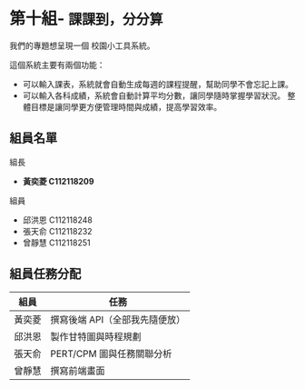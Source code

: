 # 第十組- ```課課到，分分算```
我們的專題想呈現一個 校園小工具系統。

這個系統主要有兩個功能：
* 可以輸入課表，系統就會自動生成每週的課程提醒，幫助同學不會忘記上課。
* 可以輸入各科成績，系統會自動計算平均分數，讓同學隨時掌握學習狀況。
整體目標是讓同學更方便管理時間與成績，提高學習效率。
## 組員名單
組長
* **黃奕菱 C112118209**
  
組員
* 邱洪恩 C112118248
* 張天俞 C112118232
* 曾靜慧 C112118251
## 組員任務分配
| 組員        | 任務                     |
|-------------|--------------------------|
| 黃奕菱       | 撰寫後端 API（全部我先隨便放）             |
| 邱洪恩        | 製作甘特圖與時程規劃     |
| 張天俞        | PERT/CPM 圖與任務關聯分析 |
| 曾靜慧        | 撰寫前端畫面 |







